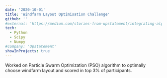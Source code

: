 ```yaml
---
date: '2020-10-01'
title: 'Windfarm Layout Optimisation Challenge'
github: ''
#external: 'https://medium.com/stories-from-upstatement/integrating-algolia-search-with-wordpress-multisite-e2dea3ed449c'
tech:
  - Python
  - Scipy
  - Numpy
#company: 'Upstatement'
showInProjects: true
---
```


Worked on Particle Swarm Optimization (PSO) algorithm to optimally choose windfarm layout and scored in top 3% of participants.
